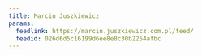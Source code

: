 ```yaml
---
title: Marcin Juszkiewicz
params:
  feedlink: https://marcin.juszkiewicz.com.pl/feed/
  feedid: 026d6d5c16199d6ee8e8c30b2254afbc
---
```

